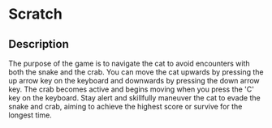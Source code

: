 # Scratch

## Description

The purpose of the game is to navigate the cat to avoid encounters with both the snake and the crab. You can move the cat upwards by pressing the up arrow key on the keyboard and downwards by pressing the down arrow key. The crab becomes active and begins moving when you press the 'C' key on the keyboard. Stay alert and skillfully maneuver the cat to evade the snake and crab, aiming to achieve the highest score or survive for the longest time.
